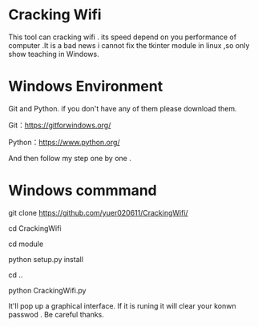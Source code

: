 # Cracking Wifi
This tool can cracking wifi . its speed depend on you performance of computer .It is a bad news i cannot fix the tkinter module in linux ,so only show teaching in Windows.


# Windows Environment
Git and Python. if you don't have any of them please download them.

Git：https://gitforwindows.org/

Python：https://www.python.org/  

And then follow my step one by one .

# Windows commmand
git clone https://github.com/yuer020611/CrackingWifi/

cd CrackingWifi

cd module

python setup.py install

cd ..

python CrackingWifi.py

It'll pop up a graphical interface. If it is runing it will clear your konwn passwod . Be careful thanks.
